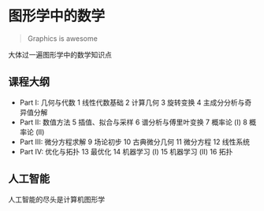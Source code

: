 # 图形学中的数学

> Graphics is awesome

大体过一遍图形学中的数学知识点

## 课程大纲

- Part I: 几何与代数
1 线性代数基础
2 计算几何
3 旋转变换
4 主成分分析与奇异值分解
- Part II: 数值方法
5 插值、拟合与采样
6 谱分析与傅里叶变换
7 概率论 (I)
8 概率论 (II)
- Part III: 微分方程求解
9 场论初步
10 古典微分几何
11 微分方程
12 线性系统
- Part IV: 优化与拓扑
13 最优化
14 机器学习 (I)
15 机器学习 (II)
16 拓扑

## 人工智能

人工智能的尽头是计算机图形学